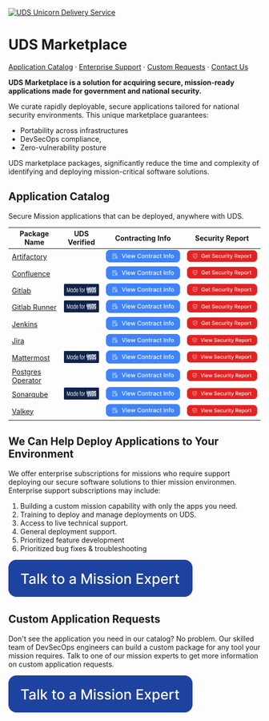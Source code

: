 <a href="../README.md"><img width="200" alt="UDS Unicorn Delivery Service" src="https://github.com/defenseunicorns/uds-marketplace/assets/1349336/52deb6da-bef5-4501-8d97-e8a63b10dbc9"></a>

# UDS Marketplace

[Application Catalog](#application-catalog) ·
[Enterprise Support](#we-can-help-deploy-applications-to-your-environment) ·
[Custom Requests](#custom-application-requests) ·
[Contact Us](https://www.defenseunicorns.com/contactus)

**UDS Marketplace is a solution for acquiring secure, mission-ready applications made for government and national security.**

We curate rapidly deployable, secure applications tailored for national security environments. This unique marketplace guarantees:

- Portability across infrastructures
- DevSecOps compliance,
- Zero-vulnerability posture

UDS marketplace packages, significantly reduce the time and complexity of identifying and deploying mission-critical software solutions.

## Application Catalog

Secure Mission applications that can be deployed, anywhere with UDS.

| Package Name                                                                          | UDS Verified                                                                                                                                                                         | Contracting Info                                                                        | Security Report                                                                             |
| ------------------------------------------------------------------------------------- | ------------------------------------------------------------------------------------------------------------------------------------------------------------------------------------ | --------------------------------------------------------------------------------------- | ------------------------------------------------------------------------------------------- |
| [Artifactory](./package-readme.md)             |                                                                                                                                                                                      | [![Contracting Info](img/contract-info.svg)](./placeholders/contracting-placeholder.md) | [![Security Package](img/get-security-report.svg)](./placeholders/secuity-placeholder.md)  |
| [Confluence](./package-readme.md)               |                                                                                                                                                                                      | [![Contracting Info](img/contract-info.svg)](./placeholders/contracting-placeholder.md) | [![Security Package](img/get-security-report.svg)](./placeholders/security-placeholder.md)  |
| [Gitlab](./package-readme.md)                       | [<img alt="Made for UDS" src="https://raw.githubusercontent.com/defenseunicorns/uds-common/main/docs/made-for-uds.svg" height="24px"/>](https://github.com/defenseunicorns/uds-core) | [![Contracting Info](img/contract-info.svg)](./placeholders/contracting-placeholder.md) | [![Security Package](img/get-security-report.svg)](./placeholders/security-placeholder.md)  |
| [Gitlab Runner](./package-readme.md)         | [<img alt="Made for UDS" src="https://raw.githubusercontent.com/defenseunicorns/uds-common/main/docs/made-for-uds.svg" height="24px"/>](https://github.com/defenseunicorns/uds-core) | [![Contracting Info](img/contract-info.svg)](https://github.com/defenseunicorns/uds-marketplace/blob/prototype/docs/package-readme.md) | [![Security Package](img/get-security-report.svg)](https://github.com/defenseunicorns/uds-marketplace/blob/prototype/docs/package-readme.md)  |
| [Jenkins](./package-readme.md)                     |                                                                                                                                                                                      | [![Contracting Info](img/contract-info.svg)](./placeholders/contracting-placeholder.md) | [![Security Package](img/get-security-report.svg)](./placeholders/security-placeholder.md)  |
| [Jira](./package-readme.md)                           |                                                                                                                                                                                      | [![Contracting Info](img/contract-info.svg)](./placeholders/contracting-placeholder.md) | [![Security Package](img/view-security-report.svg)](./placeholders/security-placeholder.md) |
| [Mattermost](./package-readme.md)               | [<img alt="Made for UDS" src="https://raw.githubusercontent.com/defenseunicorns/uds-common/main/docs/made-for-uds.svg" height="24px"/>](https://github.com/defenseunicorns/uds-core) | [![Contracting Info](img/contract-info.svg)](./placeholders/contracting-placeholder.md) | [![Security Package](img/view-security-report.svg)](./placeholders/security-placeholder.md) |
| [Postgres Operator](./package-readme.md) |                                                                                                                                                                                      | [![Contracting Info](img/contract-info.svg)](./placeholders/contracting-placeholder.md) | [![Security Package](img/view-security-report.svg)](./placeholders/security-placeholder.md) |
| [Sonarqube](./package-readme.md)                 | [<img alt="Made for UDS" src="https://raw.githubusercontent.com/defenseunicorns/uds-common/main/docs/made-for-uds.svg" height="24px"/>](https://github.com/defenseunicorns/uds-core) | [![Contracting Info](img/contract-info.svg)](./placeholders/contracting-placeholder.md) | [![Security Package](img/view-security-report.svg)](./placeholders/security-placeholder.md) |
| [Valkey](./package-readme.md)                       |                                                                                                                                                                                      | [![Contracting Info](img/contract-info.svg)](./placeholders/contracting-placeholder.md) | [![Security Package](img/view-security-report.svg)](./placeholders/security-placeholder.md) |

## We Can Help Deploy Applications to Your Environment

We offer enterprise subscriptions for missions who require support deploying our secure software solutions to thier mission environmen. Enterprise support subscriptions may include:

1. Building a custom mission capability with only the apps you need.
1. Training to deploy and manage deployments on UDS.
1. Access to live technical support.
1. General deployment support.
1. Prioritized feature development
1. Prioritized bug fixes & troubleshooting

[![Talk to a Mission Expert](img/talk.svg)](https://www.defenseunicorns.com/contactus)

## Custom Application Requests

Don't see the application you need in our catalog? No problem. Our skilled team of DevSecOps engineers can build a custom package for any tool your mission requires. Talk to one of our mission experts to get more information on custom application requests.

[![Talk to a Mission Expert](img/talk.svg)](https://www.defenseunicorns.com/contactus)

